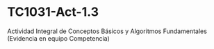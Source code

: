 # TC1031-Act-1.3
Actividad Integral de Conceptos Básicos y Algoritmos Fundamentales (Evidencia en equipo Competencia)
